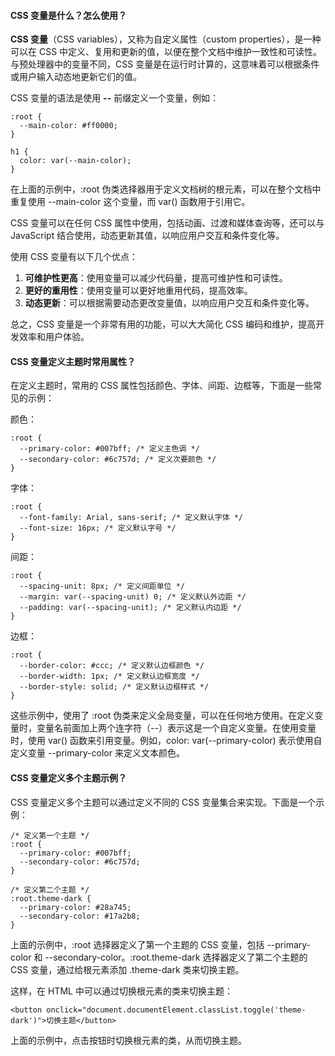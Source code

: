 <!--
 * @Author: Shu Binqi
 * @Date: 2023-03-14 19:19:02
 * @LastEditors: Shu Binqi
 * @LastEditTime: 2023-03-14 19:41:52
 * @Description: CSS 变量（5题）
 * @Version: 1.0.0
 * @FilePath: \interviewQuestions\前端基础\CSS\CSS-变量-var.md
-->

#### CSS 变量是什么？怎么使用？

**CSS 变量**（CSS variables），又称为自定义属性（custom properties），是一种可以在 CSS 中定义、复用和更新的值，以便在整个文档中维护一致性和可读性。与预处理器中的变量不同，CSS 变量是在运行时计算的，这意味着可以根据条件或用户输入动态地更新它们的值。

CSS 变量的语法是使用 **--** 前缀定义一个变量，例如：

```
:root {
  --main-color: #ff0000;
}

h1 {
  color: var(--main-color);
}
```

在上面的示例中，:root 伪类选择器用于定义文档树的根元素，可以在整个文档中重复使用 --main-color 这个变量，而 var() 函数用于引用它。

CSS 变量可以在任何 CSS 属性中使用，包括动画、过渡和媒体查询等，还可以与 JavaScript 结合使用，动态更新其值，以响应用户交互和条件变化等。

使用 CSS 变量有以下几个优点：

1. **可维护性更高**：使用变量可以减少代码量，提高可维护性和可读性。
1. **更好的重用性**：使用变量可以更好地重用代码，提高效率。
1. **动态更新**：可以根据需要动态更改变量值，以响应用户交互和条件变化等。

总之，CSS 变量是一个非常有用的功能，可以大大简化 CSS 编码和维护，提高开发效率和用户体验。

#### CSS 变量定义主题时常用属性？

在定义主题时，常用的 CSS 属性包括颜色、字体、间距、边框等，下面是一些常见的示例：

颜色：

```
:root {
  --primary-color: #007bff; /* 定义主色调 */
  --secondary-color: #6c757d; /* 定义次要颜色 */
}
```

字体：

```
:root {
  --font-family: Arial, sans-serif; /* 定义默认字体 */
  --font-size: 16px; /* 定义默认字号 */
}
```

间距：

```
:root {
  --spacing-unit: 8px; /* 定义间距单位 */
  --margin: var(--spacing-unit) 0; /* 定义默认外边距 */
  --padding: var(--spacing-unit); /* 定义默认内边距 */
}
```

边框：

```
:root {
  --border-color: #ccc; /* 定义默认边框颜色 */
  --border-width: 1px; /* 定义默认边框宽度 */
  --border-style: solid; /* 定义默认边框样式 */
}
```

这些示例中，使用了 :root 伪类来定义全局变量，可以在任何地方使用。在定义变量时，变量名前面加上两个连字符（--）表示这是一个自定义变量。在使用变量时，使用 var() 函数来引用变量。例如，color: var(--primary-color) 表示使用自定义变量 --primary-color 来定义文本颜色。

#### CSS 变量定义多个主题示例？

CSS 变量定义多个主题可以通过定义不同的 CSS 变量集合来实现。下面是一个示例：

```
/* 定义第一个主题 */
:root {
  --primary-color: #007bff;
  --secondary-color: #6c757d;
}

/* 定义第二个主题 */
:root.theme-dark {
  --primary-color: #28a745;
  --secondary-color: #17a2b8;
}
```

上面的示例中，:root 选择器定义了第一个主题的 CSS 变量，包括 --primary-color 和 --secondary-color。:root.theme-dark 选择器定义了第二个主题的 CSS 变量，通过给根元素添加 .theme-dark 类来切换主题。

这样，在 HTML 中可以通过切换根元素的类来切换主题：

```
<button onclick="document.documentElement.classList.toggle('theme-dark')">切换主题</button>
```

上面的示例中，点击按钮时切换根元素的类，从而切换主题。
